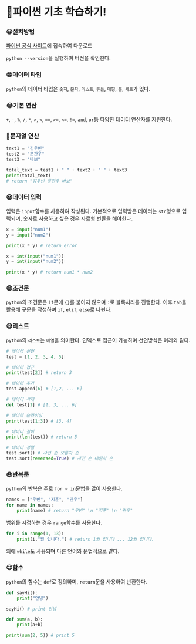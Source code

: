 # 🐍파이썬 기초 학습하기!

### 😀설치방법

[파이썬 공식 사이트](https://www.python.org/)에 접속하여 다운로드

`python --version`을 실행하여 버전을 확인한다.

### 😁데이터 타입

`python`의 데이터 타입은 `숫자`, `문자`, `리스트`, `튜플`, `매핑`, `불`, `세트`가 있다.

### 😂기본 연산

`+`, `-`, `%`, `/`, `*`, `>`, `<`, `==`, `>=`, `<=`, `!=`, `and`, `or`등 다양한 데이터 연산자를 지원한다.

### 🤣문자열 연산

```python
text1 = "김우빈"
test2 = "문관우"
test3 = "바보"

total_text = test1 + " " + text2 + " " + text3
print(total_text)
# return "김우빈 문관우 바보"
```

### 😃데이터 입력

입력은 `input`함수를 사용하여 작성된다. 기본적으로 입력받은 데이터는 `str`형으로 입력되며, 숫자로 사용하고 싶은 경우 자료형 변환을 해야한다.

```python
x = input("num1")
y = input("num2")

print(x * y) # return error

x = int(input("num1"))
y = int(input("num2"))

print(x * y) # return num1 * num2
```

### 😄조건문

`python`의 조건문은 `if`문에 `{}`를 붙이지 않으며 `:`로 블록처리를 진행한다.
이후 `tab`을 활용해 구문을 작성하며 `if`, `elif`, `else`로 나뉜다.

### 😅리스트

`python`의 `리스트`는 `배열`을 의미한다. 인덱스로 접근이 가능하며 선언방식은 아래와 같다.

```python
# 데이터 선언
test = [1, 2, 3, 4, 5]

# 데이터 접근
print(test[2]) # return 3

# 데이터 추가
test.append(6) # [1,2, ... 6]

# 데이터 삭제
del test[1] # [1, 3, ... 6]

# 데이터 슬라이싱
print(test[1:3]) # [3, 4]

# 데이터 길이
print(len(test)) # return 5

# 데이터 정렬
test.sort() # 사전 순 오름차 순
test.sort(reversed=True) # 사전 순 내림차 순
```

### 😆반복문

`python`의 반복은 주로 `for ~ in`문법을 많이 사용한다.

```python
names = ["우빈", "지훈", "관우"]
for name in names:
    print(name) # return "우빈" \n "지훈" \n "관우"
```

범위를 지정하는 경우 `range`함수를 사용한다.

```python
for i in range(1, 13):
    print(i,"월 입니다.") # return 1월 입니다 ... 12월 입니다.
```

외에 `while`도 사용되며 다른 언어와 문법적으로 같다.

### 😉함수

`python`의 함수는 `def`로 정의하며, `return`문을 사용하여 반환한다.

```python
def sayHi():
    print("안녕")

sayHi() # print 안녕

def sum(a, b):
    print(a+b)

print(sum(2, 5)) # print 5
```

